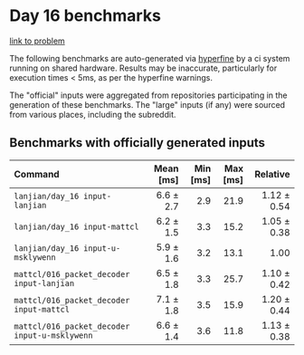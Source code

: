 # Day 16 benchmarks

[link to problem](http://adventofcode.com/2021/day/16)

The following benchmarks are auto-generated via [hyperfine](https://github.com/sharkdp/hyperfine) by a ci system running on shared hardware. Results may be inaccurate, particularly for execution times < 5ms, as per the hyperfine warnings.

The "official" inputs were aggregated from repositories participating in the generation of these benchmarks. The "large" inputs (if any) were sourced from various places, including the subreddit.

## Benchmarks with officially generated inputs
| Command | Mean [ms] | Min [ms] | Max [ms] | Relative |
|:---|---:|---:|---:|---:|
| `lanjian/day_16 input-lanjian` | 6.6 ± 2.7 | 2.9 | 21.9 | 1.12 ± 0.54 |
| `lanjian/day_16 input-mattcl` | 6.2 ± 1.5 | 3.3 | 15.2 | 1.05 ± 0.38 |
| `lanjian/day_16 input-u-msklywenn` | 5.9 ± 1.6 | 3.2 | 13.1 | 1.00 |
| `mattcl/016_packet_decoder input-lanjian` | 6.5 ± 1.8 | 3.3 | 25.7 | 1.10 ± 0.42 |
| `mattcl/016_packet_decoder input-mattcl` | 7.1 ± 1.8 | 3.5 | 15.9 | 1.20 ± 0.44 |
| `mattcl/016_packet_decoder input-u-msklywenn` | 6.6 ± 1.4 | 3.6 | 11.8 | 1.13 ± 0.38 |
